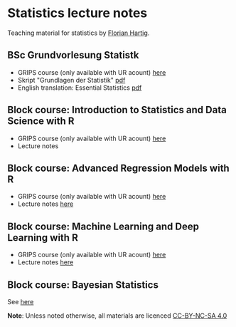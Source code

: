 # Statistics lecture notes

Teaching material for statistics by [Florian Hartig](http://www.uni-regensburg.de/biologie-vorklinische-medizin/theoretische-oekologie/mitarbeiter/hartig/index.html). 

## BSc Grundvorlesung Statistk

* GRIPS course (only available with UR acount) [here](https://elearning.uni-regensburg.de/course/view.php?id=491)
* Skript "Grundlagen der Statistik" [pdf](https://www.dropbox.com/s/ow7ninhjy4zppf6/GrundlagenDerStatistik.pdf?dl=0)
* English translation: Essential Statistics [pdf](https://www.dropbox.com/s/s38ge7pjgf55qs1/EssentialStatistics.pdf?dl=0)

## Block course: Introduction to Statistics and Data Science with R

* GRIPS course (only available with UR acount) [here](https://elearning.uni-regensburg.de/course/view.php?id=30940)
* Lecture notes

## Block course: Advanced Regression Models with R

* GRIPS course (only available with UR acount) [here](https://elearning.uni-regensburg.de/course/view.php?id=30941)
* Lecture notes [here](https://theoreticalecology.github.io/AdvancedRegressionModels/)

## Block course: Machine Learning and Deep Learning with R

* GRIPS course (only available with UR acount) [here](https://elearning.uni-regensburg.de/course/view.php?id=37685)
* Lecture notes [here](https://theoreticalecology.github.io/machinelearning/index.html)

## Block course: Bayesian Statistics

See [here](https://github.com/florianhartig/LearningBayes) 

**Note**: Unless noted otherwise, all materials are licenced [CC-BY-NC-SA 4.0](https://creativecommons.org/licenses/by-nc-sa/4.0/)
